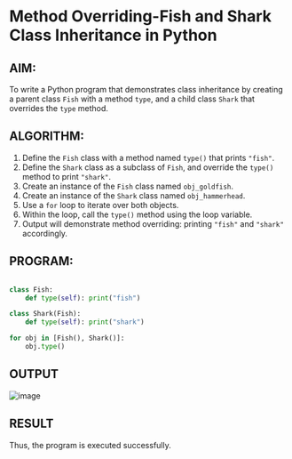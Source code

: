 #  Method Overriding-Fish and Shark Class Inheritance in Python

##  AIM:
To write a Python program that demonstrates class inheritance by creating a parent class `Fish` with a method `type`, and a child class `Shark` that overrides the `type` method.

##  ALGORITHM:

1. Define the `Fish` class with a method named `type()` that prints `"fish"`.
2. Define the `Shark` class as a subclass of `Fish`, and override the `type()` method to print `"shark"`.
3. Create an instance of the `Fish` class named `obj_goldfish`.
4. Create an instance of the `Shark` class named `obj_hammerhead`.
5. Use a `for` loop to iterate over both objects.
6. Within the loop, call the `type()` method using the loop variable.
7. Output will demonstrate method overriding: printing `"fish"` and `"shark"` accordingly.

##  PROGRAM:
```python

class Fish:
    def type(self): print("fish")

class Shark(Fish):
    def type(self): print("shark")

for obj in [Fish(), Shark()]:
    obj.type()

```
## OUTPUT
![image](https://github.com/user-attachments/assets/796b052d-5824-4044-8a1a-e4d0dcedbeb4)

## RESULT
Thus, the program is executed successfully.
